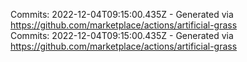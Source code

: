 Commits: 2022-12-04T09:15:00.435Z - Generated via https://github.com/marketplace/actions/artificial-grass
<br>
Commits: 2022-12-04T09:15:00.435Z - Generated via https://github.com/marketplace/actions/artificial-grass
<br>
